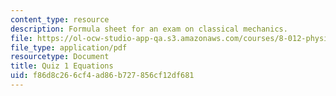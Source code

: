 ```yaml
---
content_type: resource
description: Formula sheet for an exam on classical mechanics.
file: https://ol-ocw-studio-app-qa.s3.amazonaws.com/courses/8-012-physics-i-classical-mechanics-fall-2008/f86d8c266cf4ad86b727856cf12df681_e1equations.pdf
file_type: application/pdf
resourcetype: Document
title: Quiz 1 Equations
uid: f86d8c26-6cf4-ad86-b727-856cf12df681
---
```

